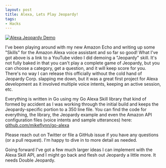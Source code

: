 ```yaml
---
layout: post
title: Alexa, Lets Play Jeopardy!
tags:
- Hacks
---
```


[![Alexa Jeopardy Demo](http://i.imgur.com/1lNgQjB.png)](https://www.youtube.com/watch?v=mDIEGUtoSjw)

I've been playing around with my new Amazon Echo and writing up some "Skills" for the Amazon Alexa voice assistant and so far so good! What I've got above is a link to a YouTube video I did demoing a "Jeopardy" skill. It's not fully baked in that you can't play a complete game of Jeopardy, but you can choose a category, get a question, and it will keep score for you. There's no way I can release this officially without the cold hand of Jeopardy Corp. slapping me down, but it was a great first project for Alexa development as it involved multiple voice intents, keeping an active session, etc.

Everything is written in Go using my Go Alexa Skill library that kind of formed by accident as I was working through the initial build and keeps the Jeopardy-specific portion to a 350 line file. You can find the code for everything, the library, the Jeopardy example and even the Amazon API configuration files (voice intents and sample utterances) here: [github.com/mikeflynn/go-alexa](https://github.com/mikeflynn/go-alexa)

Please reach out on Twitter or file a GitHub issue if you have any questions (or a pull request). I'm happy to dive in to more detail as needed.

Going forward I've got a few much larger ideas I can implement with the Alexa Skill API, and I might go back and flesh out Jeopardy a little more. It needs Double Jeopardy.